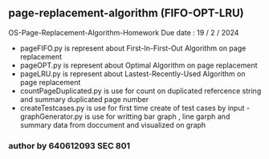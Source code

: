 ## page-replacement-algorithm (FIFO-OPT-LRU)

OS-Page-Replacement-Algorithm-Homework Due date : 19 / 2 / 2024 

- pageFIFO.py is represent about First-In-First-Out Algorithm on page replacement
- pageOPT.py is represent about Optimal Algorithm on page replacement
- pageLRU.py is represent about Lastest-Recently-Used Algorithm on page replacement
- countPageDuplicated.py is use for count on duplicated refercence string and summary duplicated page number
- createTestcases.py is use for first time create of test cases by input - graphGenerator.py is use for writting bar graph , line garph and summary data from doccument and visualized on graph

### author by 640612093 SEC 801
